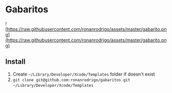 # Gabaritos
![https://raw.githubusercontent.com/ronanrodrigo/assets/master/gabarito.png](https://raw.githubusercontent.com/ronanrodrigo/assets/master/gabarito.png)

## Install
1. Create `~/Library/Developer/Xcode/Templates` folder if doesn't exist
2. `git clone git@github.com:ronanrodrigo/gabaritos.git ~/Library/Developer/Xcode/Templates`
